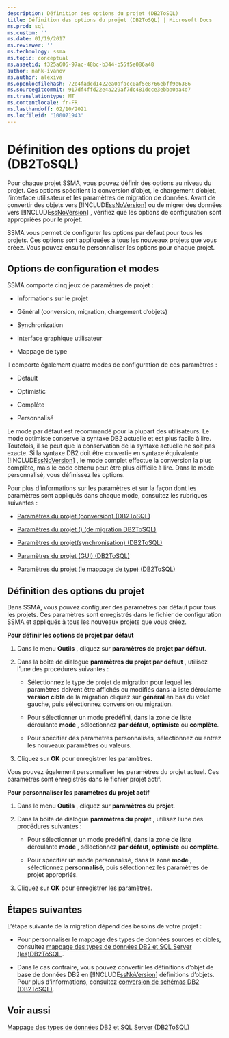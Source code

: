 ```yaml
---
description: Définition des options du projet (DB2ToSQL)
title: Définition des options du projet (DB2ToSQL) | Microsoft Docs
ms.prod: sql
ms.custom: ''
ms.date: 01/19/2017
ms.reviewer: ''
ms.technology: ssma
ms.topic: conceptual
ms.assetid: f325a606-97ac-48bc-b344-b55f5e086a48
author: nahk-ivanov
ms.author: alexiva
ms.openlocfilehash: 72e4fadcd1422ea0afacc0af5e8766ebff9e6386
ms.sourcegitcommit: 917df4ffd22e4a229af7dc481dcce3ebba0aa4d7
ms.translationtype: MT
ms.contentlocale: fr-FR
ms.lasthandoff: 02/10/2021
ms.locfileid: "100071943"
---
```

# <a name="setting-project-options-db2tosql"></a>Définition des options du projet (DB2ToSQL)
Pour chaque projet SSMA, vous pouvez définir des options au niveau du projet. Ces options spécifient la conversion d’objet, le chargement d’objet, l’interface utilisateur et les paramètres de migration de données. Avant de convertir des objets vers [!INCLUDE[ssNoVersion](../../includes/ssnoversion-md.md)] ou de migrer des données vers [!INCLUDE[ssNoVersion](../../includes/ssnoversion-md.md)] , vérifiez que les options de configuration sont appropriées pour le projet.  
  
SSMA vous permet de configurer les options par défaut pour tous les projets. Ces options sont appliquées à tous les nouveaux projets que vous créez. Vous pouvez ensuite personnaliser les options pour chaque projet.  
  
## <a name="configuration-options-and-modes"></a>Options de configuration et modes  
SSMA comporte cinq jeux de paramètres de projet :  
  
-   Informations sur le projet  
  
-   Général (conversion, migration, chargement d’objets)  
  
-   Synchronization  
  
-   Interface graphique utilisateur  
  
-   Mappage de type  
  
Il comporte également quatre modes de configuration de ces paramètres :  
  
-   Default  
  
-   Optimistic  
  
-   Complète  
  
-   Personnalisé  
  
Le mode par défaut est recommandé pour la plupart des utilisateurs. Le mode optimiste conserve la syntaxe DB2 actuelle et est plus facile à lire. Toutefois, il se peut que la conservation de la syntaxe actuelle ne soit pas exacte. Si la syntaxe DB2 doit être convertie en syntaxe équivalente [!INCLUDE[ssNoVersion](../../includes/ssnoversion-md.md)] , le mode complet effectue la conversion la plus complète, mais le code obtenu peut être plus difficile à lire. Dans le mode personnalisé, vous définissez les options.  
  
Pour plus d’informations sur les paramètres et sur la façon dont les paramètres sont appliqués dans chaque mode, consultez les rubriques suivantes :  
  
-   [Paramètres du projet &#40;conversion&#41; &#40;DB2ToSQL&#41;](../../ssma/db2/project-settings-conversion-db2tosql.md)  
  
-   [Paramètres du projet &#40;&#41; &#40;de migration DB2ToSQL&#41;](../../ssma/db2/project-settings-migration-db2tosql.md)  
  
-   [Paramètres du projet&#40;synchronisation&#41; &#40;DB2ToSQL&#41;](../../ssma/db2/project-settings-synchronization-db2tosql.md)  
  
-   [Paramètres du projet &#40;GUI&#41; &#40;DB2ToSQL&#41;](../../ssma/db2/project-settings-gui-db2tosql.md)  
  
-   [Paramètres du projet &#40;le mappage de type&#41; &#40;DB2ToSQL&#41;](../../ssma/db2/project-settings-type-mapping-db2tosql.md)  
  
## <a name="setting-project-options"></a>Définition des options du projet  
Dans SSMA, vous pouvez configurer des paramètres par défaut pour tous les projets. Ces paramètres sont enregistrés dans le fichier de configuration SSMA et appliqués à tous les nouveaux projets que vous créez.  
  
**Pour définir les options de projet par défaut**  
  
1.  Dans le menu **Outils** , cliquez sur **paramètres de projet par défaut**.  
  
2.  Dans la boîte de dialogue **paramètres du projet par défaut** , utilisez l’une des procédures suivantes :  
  
    -   Sélectionnez le type de projet de migration pour lequel les paramètres doivent être affichés ou modifiés dans la liste déroulante **version cible** de la migration cliquez sur **général** en bas du volet gauche, puis sélectionnez conversion ou migration.  
  
    -   Pour sélectionner un mode prédéfini, dans la zone de liste déroulante **mode** , sélectionnez **par défaut**, **optimiste** ou **complète**.  
  
    -   Pour spécifier des paramètres personnalisés, sélectionnez ou entrez les nouveaux paramètres ou valeurs.  
  
3.  Cliquez sur **OK** pour enregistrer les paramètres.  
  
Vous pouvez également personnaliser les paramètres du projet actuel. Ces paramètres sont enregistrés dans le fichier projet actif.  
  
**Pour personnaliser les paramètres du projet actif**  
  
1.  Dans le menu **Outils** , cliquez sur **paramètres du projet**.  
  
2.  Dans la boîte de dialogue **paramètres du projet** , utilisez l’une des procédures suivantes :  
  
    -   Pour sélectionner un mode prédéfini, dans la zone de liste déroulante **mode** , sélectionnez **par défaut**, **optimiste** ou **complète**.  
  
    -   Pour spécifier un mode personnalisé, dans la zone **mode** , sélectionnez **personnalisé**, puis sélectionnez les paramètres de projet appropriés.  
  
3.  Cliquez sur **OK** pour enregistrer les paramètres.  
  
## <a name="next-steps"></a>Étapes suivantes  
L’étape suivante de la migration dépend des besoins de votre projet :  
  
-   Pour personnaliser le mappage des types de données sources et cibles, consultez [mappage des types de données DB2 et SQL Server &#40;les&#41;DB2ToSQL ](../../ssma/db2/mapping-db2-and-sql-server-data-types-db2tosql.md).  
  
-   Dans le cas contraire, vous pouvez convertir les définitions d’objet de base de données DB2 en [!INCLUDE[ssNoVersion](../../includes/ssnoversion-md.md)] définitions d’objets. Pour plus d’informations, consultez [conversion de schémas DB2 &#40;DB2ToSQL&#41;](../../ssma/db2/converting-db2-schemas-db2tosql.md).  
  
## <a name="see-also"></a>Voir aussi  
[Mappage des types de données DB2 et SQL Server &#40;DB2ToSQL&#41;](../../ssma/db2/mapping-db2-and-sql-server-data-types-db2tosql.md)  
  
